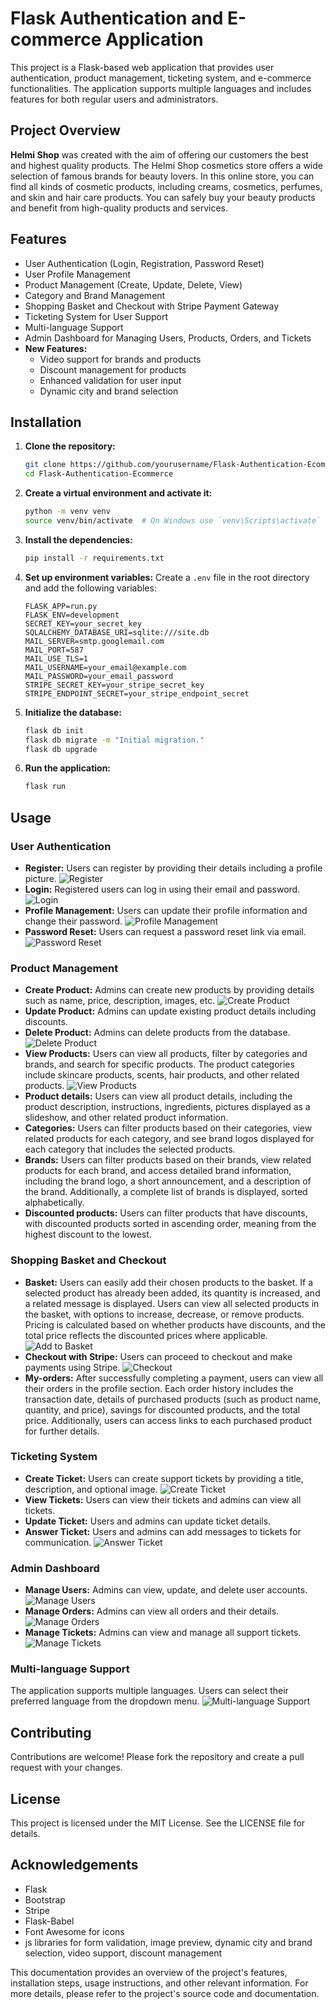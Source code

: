 # Flask Authentication and E-commerce Application

This project is a Flask-based web application that provides user authentication, product management, ticketing system, and e-commerce functionalities. The application supports multiple languages and includes features for both regular users and administrators.

## Project Overview

**Helmi Shop** was created with the aim of offering our customers the best and highest quality products. The Helmi Shop cosmetics store offers a wide selection of famous brands for beauty lovers. In this online store, you can find all kinds of cosmetic products, including creams, cosmetics, perfumes, and skin and hair care products. You can safely buy your beauty products and benefit from high-quality products and services.

## Features

- User Authentication (Login, Registration, Password Reset)
- User Profile Management
- Product Management (Create, Update, Delete, View)
- Category and Brand Management
- Shopping Basket and Checkout with Stripe Payment Gateway
- Ticketing System for User Support
- Multi-language Support
- Admin Dashboard for Managing Users, Products, Orders, and Tickets
- **New Features:**
  - Video support for brands and products
  - Discount management for products
  - Enhanced validation for user input
  - Dynamic city and brand selection

## Installation

1. **Clone the repository:**
   ```bash
   git clone https://github.com/yourusername/Flask-Authentication-Ecommerce.git
   cd Flask-Authentication-Ecommerce
   ```

2. **Create a virtual environment and activate it:**
   ```bash
   python -m venv venv
   source venv/bin/activate  # On Windows use `venv\Scripts\activate`
   ```

3. **Install the dependencies:**
   ```bash
   pip install -r requirements.txt
   ```

4. **Set up environment variables:** Create a `.env` file in the root directory and add the following variables:
   ```plaintext
   FLASK_APP=run.py
   FLASK_ENV=development
   SECRET_KEY=your_secret_key
   SQLALCHEMY_DATABASE_URI=sqlite:///site.db
   MAIL_SERVER=smtp.googlemail.com
   MAIL_PORT=587
   MAIL_USE_TLS=1
   MAIL_USERNAME=your_email@example.com
   MAIL_PASSWORD=your_email_password
   STRIPE_SECRET_KEY=your_stripe_secret_key
   STRIPE_ENDPOINT_SECRET=your_stripe_endpoint_secret
   ```

5. **Initialize the database:**
   ```bash
   flask db init
   flask db migrate -m "Initial migration."
   flask db upgrade
   ```

6. **Run the application:**
   ```bash
   flask run
   ```
## Usage

### User Authentication
- **Register:** Users can register by providing their details including a profile picture.
  ![Register](app/static/uploads/demo/12-registeration.gif)
- **Login:** Registered users can log in using their email and password.
  ![Login](app/static/uploads/demo/07-payment.gif)
- **Profile Management:** Users can update their profile information and change their password.
  ![Profile Management](app/static/uploads/demo/09-update%20profile.gif)
- **Password Reset:** Users can request a password reset link via email.
  ![Password Reset](app/static/uploads/demo/15-resetpassword.gif)

### Product Management
- **Create Product:** Admins can create new products by providing details such as name, price, description, images, etc.
  ![Create Product](app/static/uploads/demo/16-Admin-products.gif)
- **Update Product:** Admins can update existing product details including discounts.
- **Delete Product:** Admins can delete products from the database.
  ![Delete Product](app/static/uploads/demo/16-Admin-other%20sections.gif)
- **View Products:** Users can view all products, filter by categories and brands, and search for specific products. The product categories include skincare products, scents, hair products, and other related products.
  ![View Products](app/static/uploads/demo/1-intro.gif)
- **Product details:** Users can view all product details, including the product description, instructions, ingredients, pictures displayed as a slideshow, and other related product information.
- **Categories:** Users can filter products based on their categories, view related products for each category, and see brand logos displayed for each category that includes the selected products.
- **Brands:** Users can filter products based on their brands, view related products for each brand, and access detailed brand information, including the brand logo, a short announcement, and a description of the brand. Additionally, a complete list of brands is displayed, sorted alphabetically.
- **Discounted products:** Users can filter products that have discounts, with discounted products sorted in ascending order, meaning from the highest discount to the lowest.

### Shopping Basket and Checkout
- **Basket:** Users can easily add their chosen products to the basket. If a selected product has already been added, its quantity is increased, and a related message is displayed. Users can view all selected products in the basket, with options to increase, decrease, or remove products. Pricing is calculated based on whether products have discounts, and the total price reflects the discounted prices where applicable.
  ![Add to Basket](app/static/uploads/demo/06-basket.gif)
- **Checkout with Stripe:** Users can proceed to checkout and make payments using Stripe.
  ![Checkout](app/static/uploads/demo/07-payment.gif)
- **My-orders:** After successfully completing a payment, users can view all their orders in the profile section. Each order history includes the transaction date, details of purchased products (such as product name, quantity, and price), savings for discounted products, and the total price. Additionally, users can access links to each purchased product for further details.

### Ticketing System
- **Create Ticket:** Users can create support tickets by providing a title, description, and optional image.
  ![Create Ticket](app/static/uploads/demo/11-create%20ticket.gif)
- **View Tickets:** Users can view their tickets and admins can view all tickets.
- **Update Ticket:** Users and admins can update ticket details.
- **Answer Ticket:** Users and admins can add messages to tickets for communication.
  ![Answer Ticket](app/static/uploads/demo/11-live%20msg%20system.gif)

### Admin Dashboard
- **Manage Users:** Admins can view, update, and delete user accounts.
  ![Manage Users](app/static/uploads/demo/16-Admin-all%20users.gif)
- **Manage Orders:** Admins can view all orders and their details.
  ![Manage Orders](app/static/uploads/demo/16-Admin-orders.gif)
- **Manage Tickets:** Admins can view and manage all support tickets.
  ![Manage Tickets](app/static/uploads/demo/16-Admin-tickets.gif)

### Multi-language Support
The application supports multiple languages. Users can select their preferred language from the dropdown menu.
  ![Multi-language Support](app/static/uploads/demo/10-multilangual.gif)

## Contributing

Contributions are welcome! Please fork the repository and create a pull request with your changes.

## License

This project is licensed under the MIT License. See the LICENSE file for details.

## Acknowledgements

- Flask
- Bootstrap
- Stripe
- Flask-Babel
- Font Awesome for icons
- js libraries for form validation, image preview, dynamic city and brand selection, video support, discount management

This documentation provides an overview of the project's features, installation steps, usage instructions, and other relevant information. For more details, please refer to the project's source code and documentation.
